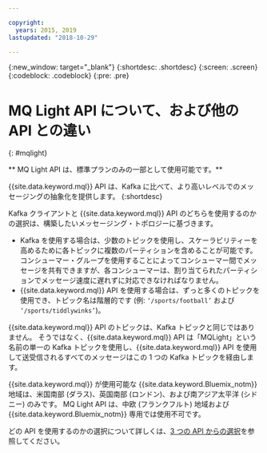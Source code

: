 ```yaml
---

copyright:
  years: 2015, 2019
lastupdated: "2018-10-29"

---
```


{:new_window: target="_blank"}
{:shortdesc: .shortdesc}
{:screen: .screen}
{:codeblock: .codeblock}
{:pre: .pre}

# MQ Light API について、および他の API との違い
{: #mqlight}

<!-- 30/10/18: info moved to eventstreams075.md because of doc app changes -->
** MQ Light API は、標準プランのみの一部として使用可能です。**
<br/>

{{site.data.keyword.mql}} API は、Kafka に比べて、より高いレベルでのメッセージングの抽象化を提供します。
{:shortdesc}

Kafka クライアントと {{site.data.keyword.mql}} API のどちらを使用するのかの選択は、構築したいメッセージング・トポロジーに基づきます。

* Kafka を使用する場合は、少数のトピックを使用し、スケーラビリティーを高めるために各トピックに複数のパーティションを含めることが可能です。 コンシューマー・グループを使用することによってコンシューマー間でメッセージを共有できますが、各コンシューマーは、割り当てられたパーティションでメッセージ速度に遅れずに対応できなければなりません。
* {{site.data.keyword.mql}} API を使用する場合は、ずっと多くのトピックを使用でき、トピック名は階層的です (例: <code>‘/sports/football’</code> および <code>‘/sports/tiddlywinks’</code>)。 

{{site.data.keyword.mql}} API のトピックは、Kafka トピックと同じではありません。 そうではなく、{{site.data.keyword.mql}} API は「MQLight」という名前の単一の Kafka トピックを使用し、{{site.data.keyword.mql}} API を使用して送受信されるすべてのメッセージはこの 1 つの Kafka トピックを経由します。

{{site.data.keyword.mql}} が使用可能な {{site.data.keyword.Bluemix_notm}} 地域は、米国南部 (ダラス)、英国南部 (ロンドン)、および南アジア太平洋 (シドニー) のみです。 MQ Light API は、中欧 (フランクフルト) 地域および {{site.data.keyword.Bluemix_notm}} 専用では使用不可です。

<!-- begin STAGING ONLY -->
どの API を使用するのかの選択について詳しくは、[3 つの API からの選択](/docs/services/EventStreams/eventstreams087.html)を参照してください。
<!-- end STAGING ONLY -->

